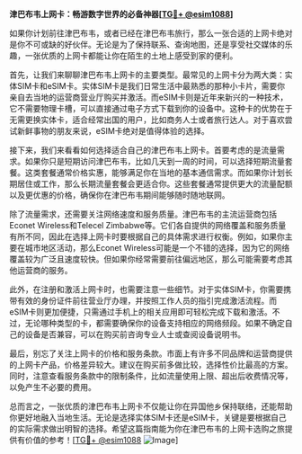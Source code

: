 **津巴布韦上网卡：畅游数字世界的必备神器[[TG💪+ @esim1088](https://t.me/s/esim1088)]**

如果你计划前往津巴布韦，或者已经在津巴布韦旅行，那么一张合适的上网卡绝对是你不可或缺的好伙伴。无论是为了保持联系、查询地图，还是享受社交媒体的乐趣，一张优质的上网卡都能让你在陌生的土地上感受到家的便利。

首先，让我们来聊聊津巴布韦上网卡的主要类型。最常见的上网卡分为两大类：实体SIM卡和eSIM卡。实体SIM卡是我们日常生活中最熟悉的那种小卡片，需要你亲自去当地的运营商营业厅购买并激活。而eSIM卡则是近年来新兴的一种技术，它不需要物理卡槽，可以直接通过电子方式下载到你的设备中。这种卡的优势在于无需更换实体卡，适合经常出国的用户，比如商务人士或者旅行达人。对于喜欢尝试新鲜事物的朋友来说，eSIM卡绝对是值得体验的选择。

接下来，我们来看看如何选择适合自己的津巴布韦上网卡。首要考虑的是流量需求。如果你只是短期访问津巴布韦，比如几天到一周的时间，可以选择短期流量套餐。这类套餐通常价格实惠，能够满足你在当地的基本通信需求。而如果你计划长期居住或工作，那么长期流量套餐会更适合你。这些套餐通常提供更大的流量配额以及更优惠的价格，确保你在津巴布韦期间能够随时随地联网。

除了流量需求，还需要关注网络速度和服务质量。津巴布韦的主流运营商包括Econet Wireless和Telecel Zimbabwe等。它们各自提供的网络覆盖和服务质量有所不同，因此在选择上网卡时要根据自己的具体需求进行权衡。例如，如果你主要在城市地区活动，那么Econet Wireless可能是一个不错的选择，因为它的网络覆盖较为广泛且速度较快。但如果你经常需要前往偏远地区，那么可能需要考虑其他运营商的服务。

此外，在注册和激活上网卡时，也需要注意一些细节。对于实体SIM卡，你需要携带有效的身份证件前往营业厅办理，并按照工作人员的指引完成激活流程。而eSIM卡则更加便捷，只需通过手机上的相关应用即可轻松完成下载和激活。不过，无论哪种类型的卡，都需要确保你的设备支持相应的网络频段。如果不确定自己的设备是否兼容，可以在购买前咨询专业人士或查阅设备说明书。

最后，别忘了关注上网卡的价格和服务条款。市面上有许多不同品牌和运营商提供的上网卡产品，价格差异较大。建议在购买前多做比较，选择性价比最高的方案。同时，注意查看服务条款中的限制条件，比如流量使用上限、超出后收费情况等，以免产生不必要的费用。

总而言之，一张优质的津巴布韦上网卡不仅能让你在异国他乡保持联络，还能帮助你更好地融入当地生活。无论是选择实体SIM卡还是eSIM卡，关键是要根据自己的实际需求做出明智的选择。希望这篇指南能为你在津巴布韦的上网卡选购之旅提供有价值的参考！[[TG💪+ @esim1088](https://t.me/s/esim1088) ![Image](https://i.postimg.cc/4NQfJmqS/Snipaste-2025-05-13-00-14-12.png)]